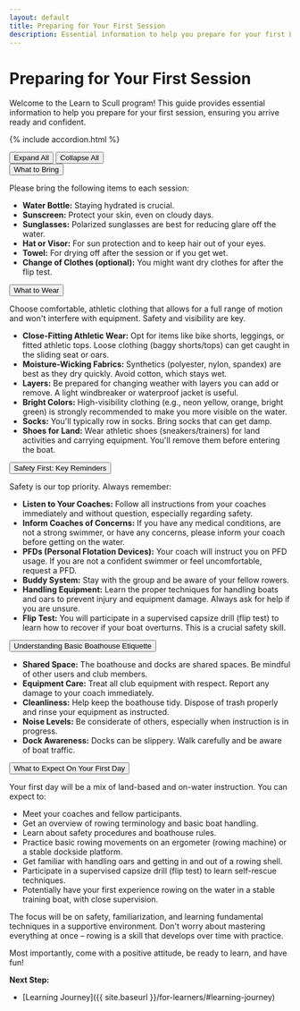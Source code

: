 ```yaml
---
layout: default
title: Preparing for Your First Session
description: Essential information to help you prepare for your first Learn to Scull session, covering what to bring, what to expect, and key safety guidelines.
---
```


# Preparing for Your First Session

Welcome to the Learn to Scull program! This guide provides essential information to help you prepare for your first session, ensuring you arrive ready and confident.

{% include accordion.html %}

<div class="accordion-controls">
    <button id="expand-all">Expand All</button>
    <button id="collapse-all">Collapse All</button>
</div>

<div class="accordion-section">
    <button class="accordion-toggle">What to Bring</button>
    <div class="accordion-content">
        <div class="accordion-content-inner">
            <p>Please bring the following items to each session:</p>
            <ul>
                <li><strong>Water Bottle:</strong> Staying hydrated is crucial.</li>
                <li><strong>Sunscreen:</strong> Protect your skin, even on cloudy days.</li>
                <li><strong>Sunglasses:</strong> Polarized sunglasses are best for reducing glare off the water.</li>
                <li><strong>Hat or Visor:</strong> For sun protection and to keep hair out of your eyes.</li>
                <li><strong>Towel:</strong> For drying off after the session or if you get wet.</li>
                <li><strong>Change of Clothes (optional):</strong> You might want dry clothes for after the flip test.</li>
            </ul>
        </div>
    </div>
</div>

<div class="accordion-section">
    <button class="accordion-toggle">What to Wear</button>
    <div class="accordion-content">
        <div class="accordion-content-inner">
            <p>Choose comfortable, athletic clothing that allows for a full range of motion and won't interfere with equipment. Safety and visibility are key.</p>
            <ul>
                <li><strong>Close-Fitting Athletic Wear:</strong> Opt for items like bike shorts, leggings, or fitted athletic tops. Loose clothing (baggy shorts/tops) can get caught in the sliding seat or oars.</li>
                <li><strong>Moisture-Wicking Fabrics:</strong> Synthetics (polyester, nylon, spandex) are best as they dry quickly. Avoid cotton, which stays wet.</li>
                <li><strong>Layers:</strong> Be prepared for changing weather with layers you can add or remove. A light windbreaker or waterproof jacket is useful.</li>
                <li><strong>Bright Colors:</strong> High-visibility clothing (e.g., neon yellow, orange, bright green) is strongly recommended to make you more visible on the water.</li>
                <li><strong>Socks:</strong> You'll typically row in socks. Bring socks that can get damp.</li>
                <li><strong>Shoes for Land:</strong> Wear athletic shoes (sneakers/trainers) for land activities and carrying equipment. You'll remove them before entering the boat.</li>
            </ul>
        </div>
    </div>
</div>

<div class="accordion-section">
    <button class="accordion-toggle">Safety First: Key Reminders</button>
    <div class="accordion-content">
        <div class="accordion-content-inner">
            <p>Safety is our top priority. Always remember:</p>
            <ul>
                <li><strong>Listen to Your Coaches:</strong> Follow all instructions from your coaches immediately and without question, especially regarding safety.</li>
                <li><strong>Inform Coaches of Concerns:</strong> If you have any medical conditions, are not a strong swimmer, or have any concerns, please inform your coach before getting on the water.</li>
                <li><strong>PFDs (Personal Flotation Devices):</strong> Your coach will instruct you on PFD usage. If you are not a confident swimmer or feel uncomfortable, request a PFD.</li>
                <li><strong>Buddy System:</strong> Stay with the group and be aware of your fellow rowers.</li>
                <li><strong>Handling Equipment:</strong> Learn the proper techniques for handling boats and oars to prevent injury and equipment damage. Always ask for help if you are unsure.</li>
                <li><strong>Flip Test:</strong> You will participate in a supervised capsize drill (flip test) to learn how to recover if your boat overturns. This is a crucial safety skill.</li>
            </ul>
        </div>
    </div>
</div>

<div class="accordion-section">
    <button class="accordion-toggle">Understanding Basic Boathouse Etiquette</button>
    <div class="accordion-content">
        <div class="accordion-content-inner">
            <ul>
                <li><strong>Shared Space:</strong> The boathouse and docks are shared spaces. Be mindful of other users and club members.</li>
                <li><strong>Equipment Care:</strong> Treat all club equipment with respect. Report any damage to your coach immediately.</li>
                <li><strong>Cleanliness:</strong> Help keep the boathouse tidy. Dispose of trash properly and rinse your equipment as instructed.</li>
                <li><strong>Noise Levels:</strong> Be considerate of others, especially when instruction is in progress.</li>
                <li><strong>Dock Awareness:</strong> Docks can be slippery. Walk carefully and be aware of boat traffic.</li>
            </ul>
        </div>
    </div>
</div>

<div class="accordion-section">
    <button class="accordion-toggle">What to Expect On Your First Day</button>
    <div class="accordion-content">
        <div class="accordion-content-inner">
            <p>Your first day will be a mix of land-based and on-water instruction. You can expect to:</p>
            <ul>
                <li>Meet your coaches and fellow participants.</li>
                <li>Get an overview of rowing terminology and basic boat handling.</li>
                <li>Learn about safety procedures and boathouse rules.</li>
                <li>Practice basic rowing movements on an ergometer (rowing machine) or a stable dockside platform.</li>
                <li>Get familiar with handling oars and getting in and out of a rowing shell.</li>
                <li>Participate in a supervised capsize drill (flip test) to learn self-rescue techniques.</li>
                <li>Potentially have your first experience rowing on the water in a stable training boat, with close supervision.</li>
            </ul>
            <p>The focus will be on safety, familiarization, and learning fundamental techniques in a supportive environment. Don't worry about mastering everything at once – rowing is a skill that develops over time with practice.</p>
            <p>Most importantly, come with a positive attitude, be ready to learn, and have fun!</p>
        </div>
    </div>
</div>

**Next Step:**
- [Learning Journey]({{ site.baseurl }}/for-learners/#learning-journey)
